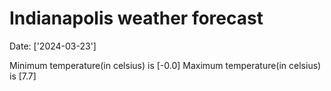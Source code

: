 # Indianapolis weather forecast 
Date: ['2024-03-23'] 

Minimum temperature(in celsius) is [-0.0] 
Maximum temperature(in celsius) is [7.7]